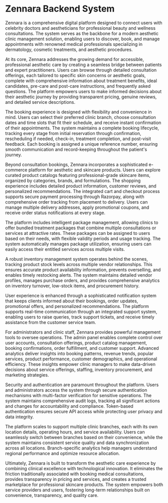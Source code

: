 # Zennara Backend System

Zennara is a comprehensive digital platform designed to connect users with celebrity doctors and aestheticians for professional beauty and wellness consultations. The system serves as the backbone for a modern aesthetic clinic management solution, enabling users to discover, book, and manage appointments with renowned medical professionals specializing in dermatology, cosmetic treatments, and aesthetic procedures.

At its core, Zennara addresses the growing demand for accessible, professional aesthetic care by creating a seamless bridge between patients and expert practitioners. Users can browse through detailed consultation offerings, each tailored to specific skin concerns or aesthetic goals, complete with comprehensive information about treatment benefits, ideal candidates, pre-care and post-care instructions, and frequently asked questions. The platform empowers users to make informed decisions about their aesthetic journey by providing transparent pricing, genuine reviews, and detailed service descriptions.

The booking experience is designed with flexibility and convenience in mind. Users can select their preferred clinic branch, choose consultation dates and time slots that fit their schedule, and receive instant confirmation of their appointments. The system maintains a complete booking lifecycle, tracking every stage from initial reservation through confirmation, rescheduling if needed, check-in, treatment completion, and post-visit feedback. Each booking is assigned a unique reference number, ensuring smooth communication and record-keeping throughout the patient's journey.

Beyond consultation bookings, Zennara incorporates a sophisticated e-commerce platform for aesthetic and skincare products. Users can explore curated product catalogs featuring professional-grade skincare items, organized by categories, brands, and formulations. The shopping experience includes detailed product information, customer reviews, and personalized recommendations. The integrated cart and checkout process supports secure payment processing through Razorpay, along with comprehensive order tracking from placement to delivery. Users can manage multiple delivery addresses, apply promotional coupons, and receive order status notifications at every stage.

The platform includes intelligent package management, allowing clinics to offer bundled treatment packages that combine multiple consultations or services at attractive rates. These packages can be assigned to users based on their needs, with flexible validity periods and usage tracking. The system automatically manages package utilization, ensuring users can easily access their entitled services across multiple visits.

A robust inventory management system operates behind the scenes, tracking product stock levels across multiple vendor relationships. This ensures accurate product availability information, prevents overselling, and enables timely restocking alerts. The system maintains detailed vendor profiles, manages purchase orders, and provides comprehensive analytics on inventory turnover, low-stock items, and procurement history.

User experience is enhanced through a sophisticated notification system that keeps clients informed about their bookings, order updates, promotional offers, and personalized recommendations. The platform supports real-time communication through an integrated support system, enabling users to raise queries, track support tickets, and receive timely assistance from the customer service team.

For administrators and clinic staff, Zennara provides powerful management tools to oversee operations. The admin panel enables complete control over user accounts, consultation offerings, product catalog management, booking confirmations, order fulfillment, and customer support. Advanced analytics deliver insights into booking patterns, revenue trends, popular services, product performance, customer demographics, and operational efficiency. These insights empower clinic managers to make data-driven decisions about service offerings, staffing, inventory procurement, and marketing strategies.

Security and authentication are paramount throughout the platform. Users and administrators access the system through secure authentication mechanisms with multi-factor verification for sensitive operations. The system maintains comprehensive audit logs, tracking all significant actions and changes for accountability and compliance. Token-based authentication ensures secure API access while protecting user privacy and data integrity.

The platform scales to support multiple clinic branches, each with its own location details, operating hours, and service availability. Users can seamlessly switch between branches based on their convenience, while the system maintains consistent service quality and data synchronization across all locations. Branch-specific analytics help managers understand regional performance and optimize resource allocation.

Ultimately, Zennara is built to transform the aesthetic care experience by combining clinical excellence with technological innovation. It eliminates the friction traditionally associated with booking medical consultations, provides transparency in pricing and services, and creates a trusted marketplace for professional skincare products. The system empowers both service providers and users, fostering long-term relationships built on convenience, transparency, and quality care.
